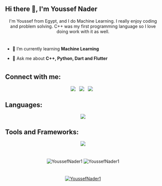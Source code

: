 ## Hi there 👋, I'm Youssef Nader

<div align="center">
I'm Youssef from Egypt, and I do Machine Learning. I really enjoy coding and problem solving. C++ was my first programming language so I love doing work with it as well.
</div>

#

- 🌱 I’m currently learning **Machine Learning**

- 💬 Ask me about **C++, Python, Dart and Flutter**

#

## Connect with me:
<div align="center">

[<img src="https://img.shields.io/badge/LinkedIn-0077B5?style=for-the-badge&logo=linkedin&logoColor=white"/>](https://www.linkedin.com/in/youssef-nader-958350215/)  &nbsp; 
[<img src="https://img.shields.io/badge/Facebook-1877F2?style=for-the-badge&logo=facebook&logoColor=white"/>](https://www.facebook.com/profile.php?id=100008329906416)  &nbsp;
[<img src="https://img.shields.io/badge/Gmail-D14836?style=for-the-badge&logo=gmail&logoColor=white"/>](mailto:youssefnadermichel@gmail.com)  &nbsp;


</div>

## Languages:
&NewLine;

<div align="center">
    <img src="https://skillicons.dev/icons?i=cpp,c,java,dart,cs,js,html,css,py,scala" />
</div>

## Tools and Frameworks:
&NewLine;

<div align="center">
    <img src="https://skillicons.dev/icons?i=androidstudio,flutter,firebase,visualstudio,vscode,git,bash,linux,nodejs,qt,sqlite,mysql,tensorflow,blender,,,idea,pr,ps&perline=7" />
</div>


#
<div align="center">
    <img align="center" src="https://github-readme-stats.vercel.app/api?username=YoussefNader1&show_icons=true&theme=github_dark&hide_border=true&line_height=27" alt="YoussefNader1" />
    <img align="center" src="https://github-readme-stats.vercel.app/api/top-langs/?username=YoussefNader1&exclude_repo=Commercial-Store&langs_count=3&theme=github_dark&hide_border=true" alt="YoussefNader1" />
</div>

<!--
# 
<div align="center">
<p><img align="center" src="https://github-readme-stats.vercel.app/api/wakatime?username=YoussefNader1&theme=github_dark&hide_border=true&v=2&langs_count=4" alt="YoussefNader1" /></p>
</div>
-->
#

<div align="center">
<a href="https://github.com/anuraghazra/github-readme-stats">
<img align="center" src="https://github-readme-streak-stats.herokuapp.com?user=YoussefNader1&theme=github-dark-blue&hide_border=true" alt="YoussefNader1" />
</a>
</div>